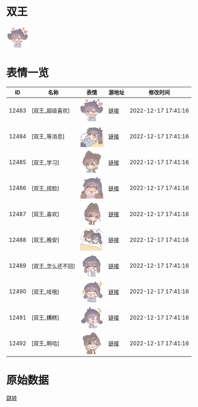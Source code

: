 # 双王

<img src="./cover.png" height="60" alt="cover" />

# 表情一览

|ID|名称|表情|源地址|修改时间|
|----|----|----|----|----|
|12483|[双王_超级喜欢]|<img src="./pic/012483_%5B双王_超级喜欢%5D.png" height="60" alt="超级喜欢"/>|[链接](https://i0.hdslb.com/bfs/garb/item/ce27968fab3d352b0e66069b9d20767fe6ce7cac.png)|2022-12-17 17:41:16|
|12484|[双王_等消息]|<img src="./pic/012484_%5B双王_等消息%5D.png" height="60" alt="等消息"/>|[链接](https://i0.hdslb.com/bfs/garb/item/32401adeb083ac38197f95812f6bcdbb929c4825.png)|2022-12-17 17:41:16|
|12485|[双王_学习]|<img src="./pic/012485_%5B双王_学习%5D.png" height="60" alt="学习"/>|[链接](https://i0.hdslb.com/bfs/garb/item/381dc5480c125def8ee56c333b696c9188e880d8.png)|2022-12-17 17:41:16|
|12486|[双王_捏脸]|<img src="./pic/012486_%5B双王_捏脸%5D.png" height="60" alt="捏脸"/>|[链接](https://i0.hdslb.com/bfs/garb/item/1db6d79eb99204f8ac146087f96ce53e83839252.png)|2022-12-17 17:41:16|
|12487|[双王_喜欢]|<img src="./pic/012487_%5B双王_喜欢%5D.png" height="60" alt="喜欢"/>|[链接](https://i0.hdslb.com/bfs/garb/item/eeb036018e387264d7575b19753b12113b3d6a45.png)|2022-12-17 17:41:16|
|12488|[双王_晚安]|<img src="./pic/012488_%5B双王_晚安%5D.png" height="60" alt="晚安"/>|[链接](https://i0.hdslb.com/bfs/garb/item/d8e07dc358cd857ffaccb3e855873583781f7ea9.png)|2022-12-17 17:41:16|
|12489|[双王_怎么还不回]|<img src="./pic/012489_%5B双王_怎么还不回%5D.png" height="60" alt="怎么还不回"/>|[链接](https://i0.hdslb.com/bfs/garb/item/b7a6b8095489cef42408e633f18efc9e88aeb714.png)|2022-12-17 17:41:16|
|12490|[双王_哇哦]|<img src="./pic/012490_%5B双王_哇哦%5D.png" height="60" alt="哇哦"/>|[链接](https://i0.hdslb.com/bfs/garb/item/c85d473994a04e756205e89ec4f6c807f2556721.png)|2022-12-17 17:41:16|
|12491|[双王_糟糕]|<img src="./pic/012491_%5B双王_糟糕%5D.png" height="60" alt="糟糕"/>|[链接](https://i0.hdslb.com/bfs/garb/item/32367b7ceb8204ec13de64529a4bea0122a55ab3.png)|2022-12-17 17:41:16|
|12492|[双王_啊哈]|<img src="./pic/012492_%5B双王_啊哈%5D.png" height="60" alt="啊哈"/>|[链接](https://i0.hdslb.com/bfs/garb/item/05c9e8fdc4d7c1f3ca7d067b15ea70b92f985af0.png)|2022-12-17 17:41:16|

# 原始数据

[跳转](./raw.json)

